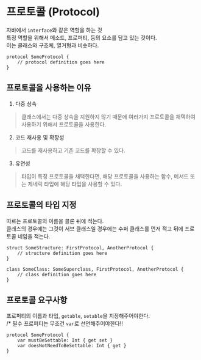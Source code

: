 # 프로토콜 (Protocol)
자바에서 `interface`와 같은 역할을 하는 것<br>
특정 역할을 위해서 메소드, 프로퍼티, 등의 요소를 담고 있는 것이다.<br>
이는 클래스와 구조체, 열거형과 비슷하다.
```
protocol SomeProtocol {
    // protocol definition goes here
}
```

## 프로토콜을 사용하는 이유
1. 다중 상속
> 클래스에서는 다중 상속을 지원하지 않기 때문에 여러가지 프로토콜을 채택하여 사용하기 위해서 프로토콜을 사용한다.
2. 코드 재사용 및 확장성
> 코드를 재사용하고 기존 코드를 확장할 수 있다.
3. 유연성
> 타입이 특정 프로토콜을 채택한다면, 해당 프로토콜을 사용하는 함수, 메서드 또는 제네릭 타입에 해당 타입을 사용할 수 있다.

## 프로토콜의 타입 지정
따르는 프로토콜의 이름을 콜론 뒤에 적는다.<br>
클래스의 경우에는 그것이 서브 클래스일 경우에는 수퍼 클래스를 먼저 적고 뒤에 프로토콜 네임을 적는다.
```
struct SomeStructure: FirstProtocol, AnotherProtocol {
    // structure definition goes here
}
```
```
class SomeClass: SomeSuperclass, FirstProtocol, AnotherProtocol {
    // class definition goes here
}
```

## 프로토콜 요구사항
프로퍼티의 이름과 타입, `getable`, `setable`을 지정해주어야한다.<br>
/* 필수 프로퍼티는 무조건 `var`로 선언해주어야한다!!
```
protocol SomeProtocol {
    var mustBeSettable: Int { get set }
    var doesNotNeedToBeSettable: Int { get }
}
```